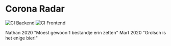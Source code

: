 # Corona Radar
![CI Backend](https://github.com/NathanKolpa/CoronaRadar/workflows/CI%20Backend/badge.svg?branch=master)
![CI Frontend](https://github.com/NathanKolpa/CoronaRadar/workflows/CI%20Frontend/badge.svg?branch=master)

Nathan 2020 "Moest gewoon 1 bestandje erin zetten"
Mart 2020 "Grolsch is het enige bier!"
